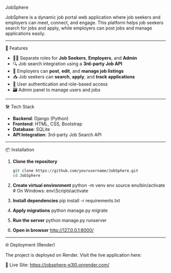  JobSphere

JobSphere is a dynamic job portal web application where job seekers and employers can meet, connect, and engage. This platform helps job seekers search for jobs and apply, while employers can post jobs and manage applications easily.

---

🚀 Features

- 👨‍💼 Separate roles for **Job Seekers**, **Employers**, and **Admin**
- 🔍 Job search integration using a **3rd-party Job API**
- 📄 Employers can **post**, **edit**, and **manage job listings**
- 📥 Job seekers can **search**, **apply**, and **track applications**
- 🔐 User authentication and role-based access
- 🗃️ Admin panel to manage users and jobs

---

🛠️ Tech Stack

- **Backend**: Django (Python)
- **Frontend**: HTML, CSS, Bootstrap
- **Database**: SQLite
- **API Integration**: 3rd-party Job Search API

---

📦 Installation

1. **Clone the repository**
   ```bash
   git clone https://github.com/yourusername/JobSphere.git
   cd JobSphere
2. **Create virtual environment**
    python -m venv env
    source env/bin/activate # On Windows:  env\Scripts\activate 
    
3. **Install dependencies**
    pip install -r requirements.txt
4. **Apply migrations**
    python manage.py migrate
5. **Run the server**
    python manage.py runserver
6. **Open in browser**
    http://127.0.0.1:8000/
    
---

🌐 Deployment (Render)


The project is deployed on Render. Visit the live application here:

🔗 Live Site: https://jobsphere-e3l0.onrender.com/
